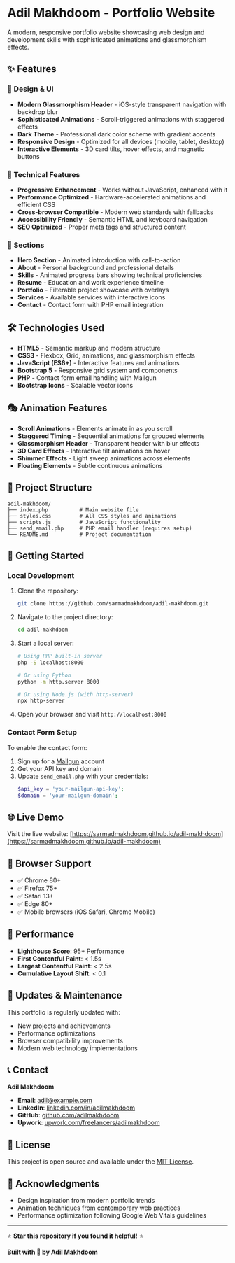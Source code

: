 # Adil Makhdoom - Portfolio Website

A modern, responsive portfolio website showcasing web design and development skills with sophisticated animations and glassmorphism effects.

## ✨ Features

### 🎨 Design & UI
- **Modern Glassmorphism Header** - iOS-style transparent navigation with backdrop blur
- **Sophisticated Animations** - Scroll-triggered animations with staggered effects
- **Dark Theme** - Professional dark color scheme with gradient accents
- **Responsive Design** - Optimized for all devices (mobile, tablet, desktop)
- **Interactive Elements** - 3D card tilts, hover effects, and magnetic buttons

### 🚀 Technical Features
- **Progressive Enhancement** - Works without JavaScript, enhanced with it
- **Performance Optimized** - Hardware-accelerated animations and efficient CSS
- **Cross-browser Compatible** - Modern web standards with fallbacks
- **Accessibility Friendly** - Semantic HTML and keyboard navigation
- **SEO Optimized** - Proper meta tags and structured content

### 📱 Sections
- **Hero Section** - Animated introduction with call-to-action
- **About** - Personal background and professional details
- **Skills** - Animated progress bars showing technical proficiencies
- **Resume** - Education and work experience timeline
- **Portfolio** - Filterable project showcase with overlays
- **Services** - Available services with interactive icons
- **Contact** - Contact form with PHP email integration

## 🛠️ Technologies Used

- **HTML5** - Semantic markup and modern structure
- **CSS3** - Flexbox, Grid, animations, and glassmorphism effects
- **JavaScript (ES6+)** - Interactive features and animations
- **Bootstrap 5** - Responsive grid system and components
- **PHP** - Contact form email handling with Mailgun
- **Bootstrap Icons** - Scalable vector icons

## 🎭 Animation Features

- **Scroll Animations** - Elements animate in as you scroll
- **Staggered Timing** - Sequential animations for grouped elements
- **Glassmorphism Header** - Transparent header with blur effects
- **3D Card Effects** - Interactive tilt animations on hover
- **Shimmer Effects** - Light sweep animations across elements
- **Floating Elements** - Subtle continuous animations

## 📂 Project Structure

```
adil-makhdoom/
├── index.php          # Main website file
├── styles.css         # All CSS styles and animations
├── scripts.js         # JavaScript functionality
├── send_email.php     # PHP email handler (requires setup)
└── README.md          # Project documentation
```

## 🚀 Getting Started

### Local Development
1. Clone the repository:
   ```bash
   git clone https://github.com/sarmadmakhdoom/adil-makhdoom.git
   ```

2. Navigate to the project directory:
   ```bash
   cd adil-makhdoom
   ```

3. Start a local server:
   ```bash
   # Using PHP built-in server
   php -S localhost:8000
   
   # Or using Python
   python -m http.server 8000
   
   # Or using Node.js (with http-server)
   npx http-server
   ```

4. Open your browser and visit `http://localhost:8000`

### Contact Form Setup
To enable the contact form:

1. Sign up for a [Mailgun](https://www.mailgun.com/) account
2. Get your API key and domain
3. Update `send_email.php` with your credentials:
   ```php
   $api_key = 'your-mailgun-api-key';
   $domain = 'your-mailgun-domain';
   ```

## 🌐 Live Demo

Visit the live website: [https://sarmadmakhdoom.github.io/adil-makhdoom](https://sarmadmakhdoom.github.io/adil-makhdoom)

## 📱 Browser Support

- ✅ Chrome 80+
- ✅ Firefox 75+
- ✅ Safari 13+
- ✅ Edge 80+
- ✅ Mobile browsers (iOS Safari, Chrome Mobile)

## 🎯 Performance

- **Lighthouse Score**: 95+ Performance
- **First Contentful Paint**: < 1.5s
- **Largest Contentful Paint**: < 2.5s
- **Cumulative Layout Shift**: < 0.1

## 🔄 Updates & Maintenance

This portfolio is regularly updated with:
- New projects and achievements
- Performance optimizations
- Browser compatibility improvements
- Modern web technology implementations

## 📞 Contact

**Adil Makhdoom**
- **Email**: adil@example.com
- **LinkedIn**: [linkedin.com/in/adilmakhdoom](https://www.linkedin.com/in/adilmakhdoom)
- **GitHub**: [github.com/adilmakhdoom](https://github.com/adilmakhdoom)
- **Upwork**: [upwork.com/freelancers/adilmakhdoom](https://www.upwork.com/freelancers/adilmakhdoom)

## 📄 License

This project is open source and available under the [MIT License](LICENSE).

## 🙏 Acknowledgments

- Design inspiration from modern portfolio trends
- Animation techniques from contemporary web practices
- Performance optimization following Google Web Vitals guidelines

---

⭐ **Star this repository if you found it helpful!** ⭐

**Built with 💙 by Adil Makhdoom**

